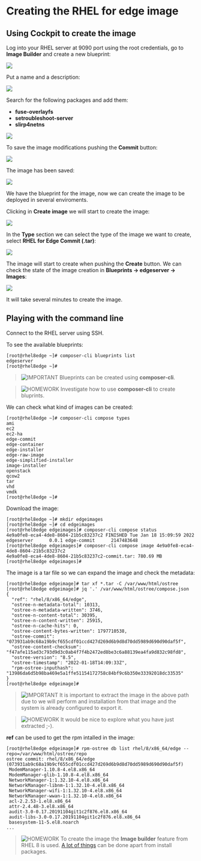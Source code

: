 # Creating the RHEL for edge image

## Using Cockpit to create the image

Log into your RHEL server at 9090 port using the root credentials, go to **Image Builder** and create a new blueprint:

![](imgs/cockpit-create-blueprint-01.png)

Put a name and a description:

![](imgs/cockpit-create-blueprint-02.png)

Search for the following packages and add them:

* **fuse-overlayfs**
* **setroubleshoot-server**
* **slirp4netns**

![](imgs/cockpit-create-blueprint-03.png)

To save the image modifications pushing the **Commit** button:

![](imgs/cockpit-create-blueprint-04.png)

The image has been saved:

![](imgs/cockpit-create-blueprint-05.png)

We have the blueprint for the image, now we can create the image to be deployed in several enviroments.

Clicking in **Create image** we will start to create the image:

![](imgs/cockpit-create-blueprint-06.png)

In the **Type** section we can select the type of the image we want to create, select **RHEL for Edge Commit (.tar)**:

![](imgs/cockpit-create-blueprint-07.png)

The image will start to create when pushing the **Create** button. We can check the state of the image creation in **Blueprints -> edgeserver -> Images**:

![](imgs/cockpit-create-blueprint-08.png)

It will take several minutes to create the image.

## Playing with the command line

Connect to the RHEL server using SSH.

To see the available blueprints:

```console
[root@rhel8edge ~]# composer-cli blueprints list
edgeserver
[root@rhel8edge ~]# 
```

> ![IMPORTANT](icons/important-icon.png) Blueprints can be created using **composer-cli**.

> ![HOMEWORK](icons/homework-icon.png) Investigate how to use **composer-cli** to create bluprints.

We can check what kind of images can be created:

```console
[root@rhel8edge ~]# composer-cli compose types
ami
ec2
ec2-ha
edge-commit
edge-container
edge-installer
edge-raw-image
edge-simplified-installer
image-installer
openstack
qcow2
tar
vhd
vmdk
[root@rhel8edge ~]#
```

Download the image:

```console
[root@rhel8edge ~]# mkdir edgeimages
[root@rhel8edge ~]# cd edgeimages
[root@rhel8edge edgeimages]# composer-cli compose status
4e9a0fe8-eca4-4de8-8604-21b5c83237c2 FINISHED Tue Jan 18 15:09:59 2022 edgeserver      0.0.1 edge-commit      2147483648
[root@rhel8edge edgeimages]# composer-cli compose image 4e9a0fe8-eca4-4de8-8604-21b5c83237c2
4e9a0fe8-eca4-4de8-8604-21b5c83237c2-commit.tar: 780.69 MB    
[root@rhel8edge edgeimages]# 
```

The image is a tar file so we can expand the image and check the metadata:

```console
[root@rhel8edge edgeimage]# tar xf *.tar -C /var/www/html/ostree
[root@rhel8edge edgeimage]# jq '.' /var/www/html/ostree/compose.json 
{
  "ref": "rhel/8/x86_64/edge",
  "ostree-n-metadata-total": 10313,
  "ostree-n-metadata-written": 3746,
  "ostree-n-content-total": 30395,
  "ostree-n-content-written": 25915,
  "ostree-n-cache-hits": 0,
  "ostree-content-bytes-written": 1797710538,
  "ostree-commit": "073931ab9c68a19b9cf655cdf01ccd427d269d6b9d8d70dd5989d690d90daf5f",
  "ostree-content-checksum": "f47afe115ad3c793d9d3c0ab4f7f4b2472ed8be3c6a88139ea4fa9d832c98fd8",
  "ostree-version": "8.5",
  "ostree-timestamp": "2022-01-18T14:09:33Z",
  "rpm-ostree-inputhash": "13986da6d5b98ba469e5a1ffe51154172758c84bf9c6b350e33392018dc33535"
}
[root@rhel8edge edgeimage]#
```

> ![IMPORTANT](icons/important-icon.png) It is important to extract the image in the above path due to we will perform and installation from that image and the system is already configured to export it.

> ![HOMEWORK](icons/homework-icon.png) It would be nice to explore what you have just extracted ;-).

**ref** can be used to get the rpm intalled in the image:

```console
[root@rhel8edge edgeimage]# rpm-ostree db list rhel/8/x86_64/edge --repo=/var/www/html/ostree/repo
ostree commit: rhel/8/x86_64/edge (073931ab9c68a19b9cf655cdf01ccd427d269d6b9d8d70dd5989d690d90daf5f)
 ModemManager-1.10.8-4.el8.x86_64
 ModemManager-glib-1.10.8-4.el8.x86_64
 NetworkManager-1:1.32.10-4.el8.x86_64
 NetworkManager-libnm-1:1.32.10-4.el8.x86_64
 NetworkManager-wifi-1:1.32.10-4.el8.x86_64
 NetworkManager-wwan-1:1.32.10-4.el8.x86_64
 acl-2.2.53-1.el8.x86_64
 attr-2.4.48-3.el8.x86_64
 audit-3.0-0.17.20191104git1c2f876.el8.x86_64
 audit-libs-3.0-0.17.20191104git1c2f876.el8.x86_64
 basesystem-11-5.el8.noarch
...
```

> ![HOMEWORK](icons/homework-icon.png) To create the image the **Image builder** feature from RHEL 8 is used. [A lot of things](https://access.redhat.com/documentation/en-us/red_hat_enterprise_linux/8/html-single/composing_a_customized_rhel_system_image/index) can be done apart from install packages.